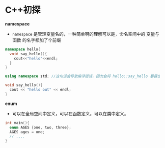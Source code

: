 # C++初探



**namespace**

* `namespace` 是管理变量名的，一种简单啊的理解可以是，命名空间中的 变量与函数 的名字都加了个前缀

```c++
namespace hello{
  void say_hello(){
    cout<<"hello"<<endl;
  }
}

using namespace std; //这句话会导致编译错误，因为会将 hello::say_hello 暴露出来

void say_hello(){
  cout << "hello out" << endl;
}
```



**enum**

* 可以在全局空间中定义，可以在函数定义，可以在类中定义。

```c++
int main(){
  enum AGES {one, two, three};
  AGES ages = one;
  // ....
}
```



